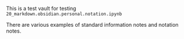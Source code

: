 This is a test vault for testing `20_markdown.obsidian.personal.notation.ipynb`

There are various examples of standard information notes and notation notes.